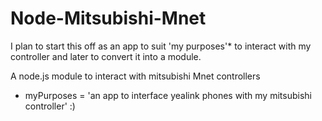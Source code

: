 Node-Mitsubishi-Mnet
====================

I plan to start this off as an app to suit 'my purposes'* to interact with my controller and later to convert it into a module.

A node.js module to interact with mitsubishi Mnet controllers

* myPurposes = 'an app to interface yealink phones with my mitsubishi controller' :)

